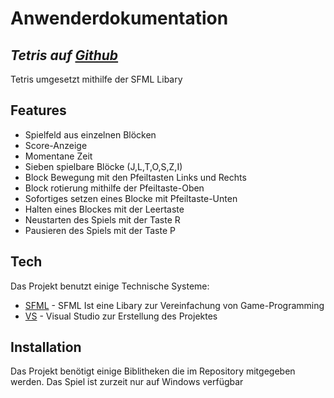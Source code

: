 # Anwenderdokumentation
## _Tetris auf [Github]_
Tetris umgesetzt mithilfe der SFML Libary

## Features

- Spielfeld aus einzelnen Blöcken
- Score-Anzeige
- Momentane Zeit
- Sieben spielbare Blöcke (J,L,T,O,S,Z,I)
- Block Bewegung mit den Pfeiltasten Links und Rechts
- Block rotierung mithilfe der Pfeiltaste-Oben
- Sofortiges setzen eines Blocke mit Pfeiltaste-Unten
- Halten eines Blockes mit der Leertaste
- Neustarten des Spiels mit der Taste R
- Pausieren des Spiels mit der Taste P

## Tech

Das Projekt benutzt einige Technische Systeme:

- [SFML] - SFML Ist eine Libary zur Vereinfachung von Game-Programming
- [VS] - Visual Studio zur Erstellung des Projektes


## Installation

Das Projekt benötigt einige Biblitheken die im Repository mitgegeben werden.
Das Spiel ist zurzeit nur auf Windows verfügbar


   [SFML]: <https://www.sfml-dev.org/>
   [Github]: <https://github.com/TK221/Tetris>
   [VS]: <https://visualstudio.microsoft.com/de/vs/>
